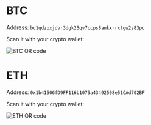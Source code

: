 # BTC

Address: `bc1qdzpxjdvr3dgk25qv7ccps8ankxrrxtgw2s83pc`

Scan it with your crypto wallet:

![BTC QR code](btc.png)

# ETH

Address: `0x1b41506fD9FF116b1075a43492508e51CAd702BF`

Scan it with your crypto wallet:

![ETH QR code](eth.png)

